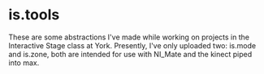 # is.tools
These are some abstractions I've made while working on projects in the Interactive Stage class at York. 
Presently, I've only uploaded two: is.mode and is.zone, both are intended for use with NI_Mate and the kinect piped into max.
